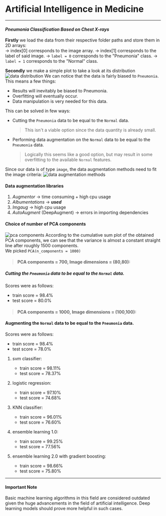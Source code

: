 # Artificial Intelligence in Medicine

---  
#### _Pneumonia Classification Based on Chest X-rays_

**Firstly** we load the data from their respective folder paths and store them in 2D arrays:  
&rarr; index[0] corresponds to the image array.
&rarr; index[1] corresponds to the label of said image.
&rarr; `label = 0` corresponds to the "Pneumonia" class.
&rarr; `label = 1` corresponds to the "Normal" class.
  
**Secondly** we make a simple plot to take a look at its distribution
![data distribution](.main/img/skewed_data.png)
We can notice that the data is fairly biased to `Pneumonia`. This means a few things:
* Results will inevitably be biased to Pneumonia.
* Overfitting will eventually occur.
* Data manipulation is very needed for this data.

This can be solved in few ways:
* Cutting the `Pneumonia` data to be equal to the `Normal` data.
    > This isn't a viable option since the data quantity is already small.
* Performing data augmentation on the `Normal` data to be equal to the `Pneumonia` data.
    > Logically this seems like a good option, but may result in some overfitting to the available `Normal` features.

Since our data is of type `image`, the data augmentation methods need to fit the image criteria:
![data augmentation methods](.main/img/data_augmentation.png)

#### Data augmentation libraries
1. _Augmentor_ &rarr; time consuming + high cpu usage
2. _Albumentations_ &rarr; **_used_**
3. _Imgaug_ &rarr; high cpu usage
4. _AutoAugment_ (DeepAugment) &rarr; errors in importing dependencies

#### Choice of number of PCA components
![pca components](.main/img/pca_components_plot.png)
According to the cumulative sum plot of the obtained PCA components, we can see that the variance is almost a constant straight line after roughly 1500 components.  
We picked `PCA(n_components = 1000)`

> #### PCA components = 700, Image dimensions = (80,80):
##### Cutting the `Pneumonia` data to be equal to the `Normal` data.
Scores were as follows:
* train score = 98.4%
* test score = 80.0%

> #### PCA components = 1000, Image dimensions = (100,100):
#### Augmenting the `Normal` data to be equal to the `Pneumonia` data.
Scores were as follows:
* train score = 98.4%
* test score = 78.0%

1. svm classifier:
    * train score = 98.11%
    * test score = 78.37%

1. logistic regression:
    * train score = 97.10%
    * test score = 74.68%

1. KNN classifier:
    * train score = 96.01%
    * test score = 76.60%

1. ensemble learning 1.0:
    * train score = 99.25%
    * test score = 77.56%

1. ensemble learning 2.0 with gradient boosting:
    * train score = 98.66%
    * test score = 75.80%

---  
#### Important Note  
Basic machine learning algorithms in this field are considered outdated given the huge advancements in the field of artificial intelligence. Deep learning models should prove more helpful in such cases.
